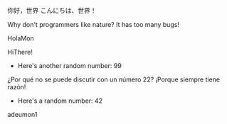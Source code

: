 你好，世界
こんにちは、世界！

Why don't programmers like nature? It has too many bugs!

HolaMon

HiThere!

- Here's another random number: 99

¿Por qué no se puede discutir con un número 22? ¡Porque siempre tiene razón!

- Here's a random number: 42

adeumon1
